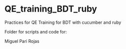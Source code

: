 # QE_training_BDT_ruby

Practices for QE Training for BDT with cucumber and ruby

Folder for scripts and code for:

Miguel Pari Rojas